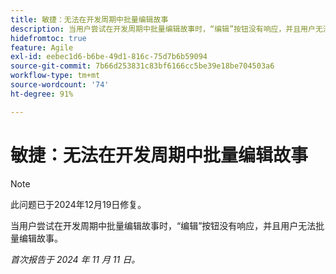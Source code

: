 ```yaml
---
title: 敏捷：无法在开发周期中批量编辑故事
description: 当用户尝试在开发周期中批量编辑故事时，“编辑”按钮没有响应，并且用户无法批量编辑故事。
hidefromtoc: true
feature: Agile
exl-id: eebec1d6-b6be-49d1-816c-75d7b6b59094
source-git-commit: 7b66d253831c83bf6166cc5be39e18be704503a6
workflow-type: tm+mt
source-wordcount: '74'
ht-degree: 91%

---
```


# 敏捷：无法在开发周期中批量编辑故事

>[!NOTE]
>
>此问题已于2024年12月19日修复。

当用户尝试在开发周期中批量编辑故事时，“编辑”按钮没有响应，并且用户无法批量编辑故事。

_首次报告于 2024 年 11 月 11 日。_

